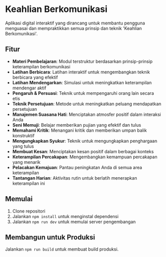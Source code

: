 # Keahlian Berkomunikasi

Aplikasi digital interaktif yang dirancang untuk membantu pengguna menguasai dan mempraktikkan semua prinsip dan teknik 'Keahlian Berkomunikasi'.

## Fitur

- **Materi Pembelajaran**: Modul terstruktur berdasarkan prinsip-prinsip keterampilan berkomunikasi
- **Latihan Berbicara**: Latihan interaktif untuk mengembangkan teknik berbicara yang efektif
- **Latihan Mendengarkan**: Simulasi untuk meningkatkan keterampilan mendengar aktif
- **Pengaruh & Persuasi**: Teknik untuk mempengaruhi orang lain secara etis
- **Teknik Persetujuan**: Metode untuk meningkatkan peluang mendapatkan persetujuan
- **Manajemen Suasana Hati**: Menciptakan atmosfer positif dalam interaksi Anda
- **Seni Memuji**: Belajar memberikan pujian yang efektif dan tulus
- **Memahami Kritik**: Menangani kritik dan memberikan umpan balik konstruktif
- **Mengungkapkan Syukur**: Teknik untuk mengungkapkan penghargaan yang tulus
- **Membuat Kesan**: Menciptakan kesan positif dalam berbagai konteks
- **Keterampilan Percakapan**: Mengembangkan kemampuan percakapan yang menarik
- **Pelacakan Kemajuan**: Pantau peningkatan Anda di semua area keterampilan
- **Tantangan Harian**: Aktivitas rutin untuk berlatih menerapkan keterampilan ini

## Memulai

1. Clone repositori
2. Jalankan `npm install` untuk menginstal dependensi
3. Jalankan `npm run dev` untuk memulai server pengembangan

## Membangun untuk Produksi

Jalankan `npm run build` untuk membuat build produksi.